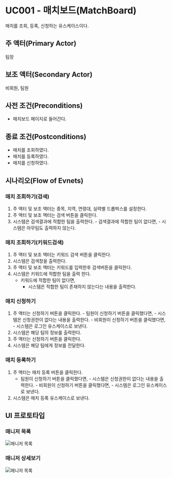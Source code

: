 # UC001 - 매치보드(MatchBoard)

매치를 조회, 등록, 신청하는 유스케이스이다.

## 주 액터(Primary Actor)

팀장

## 보조 액터(Secondary Actor)

비회원, 팀원

## 사전 조건(Preconditions)

- 매치보드 페이지로 들어간다.

## 종료 조건(Postconditions)

- 매치를 조회하였다.
- 매치를 등록하였다.
- 매치를 신청하였다.

## 시나리오(Flow of Evnets)

### 매치 조회하기(검색)

1. 주 액터 및 보조 액터는 종목, 지역, 연령대, 실력별 드롭박스를 설정한다.
2. 주 액터 및 보조 액터는 검색 버튼을 클릭한다.
3. 시스템은 검색결과에 적합한 팀을 출력한다.
       - 검색결과에 적합한 팀이 없다면,
             - 시스템은 아무팀도 출력하지 않는다.


### 매치 조회하기(키워드검색)
1. 주 액터 및 보조 액터는 키워드 검색 버튼을 클릭한다.
2. 시스템은 검색창을 출력한다.
3. 주 액터 및 보조 액터는 키워드를 입력한후 검색버튼을 클릭한다.
4. 시스템은 키워드에 적합한 팀을 출력 한다.
     - 키워드에 적합한 팀이 없다면,
          - 시스템은 적합한 팀이 존재하지 않는다는 내용을 출력한다.

### 매치 신청하기
1. 주 액터는 신청하기 버튼을 클릭한다.
       - 팀원이 신청하기 버튼을 클릭했다면,
            - 시스템은 신청권한이 없다는 내용을 출력한다.
       - 비회원이 신청하기 버튼을 클릭했다면,
            - 시스템은 로그인 유스케이스로 보낸다.     
2. 시스템은 해당 팀의 정보를 출력한다.
3. 주 액터는 신청하기 버튼을 클릭한다.
4. 시스템은 해당 팀에게 정보를 전달한다.

### 매치 등록하기
1. 주 액터는 매치 등록 버튼을 클릭한다.
      - 팀원이 신청하기 버튼을 클릭했다면,
            - 시스템은 신청권한이 없다는 내용을 출력한다.
       - 비회원이 신청하기 버튼을 클릭했다면,
            - 시스템은 로그인 유스케이스로 보낸다.    
2. 시스템은 매치 등록 유스케이스로 보낸다.



## UI 프로토타입

### 매니저 목록
![매니저 목록](./images/uc002-list.png)

### 매니저 상세보기
![매니저 목록](./images/uc002-detail.png)